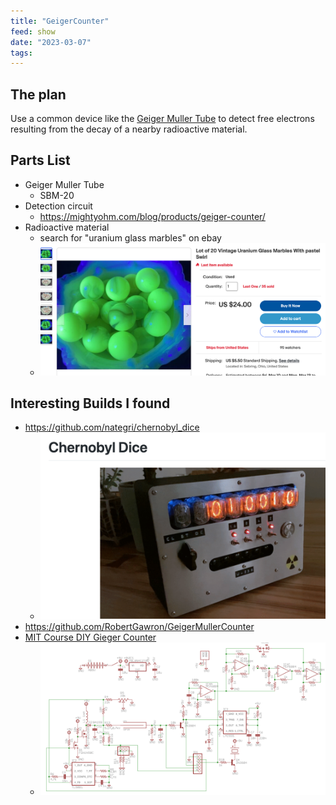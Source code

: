 ```yaml
---
title: "GeigerCounter"
feed: show
date: "2023-03-07"
tags: 
---
```


## The plan

Use a common device like the [Geiger Muller Tube](notes/electrical/sensors/GeigerMullerTube.md) to detect free electrons resulting from the decay of a nearby radioactive material.

## Parts List

- Geiger Muller Tube
	- SBM-20
- Detection circuit
	- https://mightyohm.com/blog/products/geiger-counter/
- Radioactive material
	- search for "uranium glass marbles" on ebay
	- ![300](notes/myprojects/environmental/images/uraniummarblesebay.png)

## Interesting Builds I found

- https://github.com/nategri/chernobyl_dice
	- ![400](notes/myprojects/environmental/images/chernobyldice.png)
- https://github.com/RobertGawron/GeigerMullerCounter
- [MIT Course DIY Gieger Counter](https://ocw.mit.edu/courses/22-s902-do-it-yourself-diy-geiger-counters-january-iap-2015/e5641a1bcb88964d182a11b5437fb1c6_MIT22_S902IAP15_gc_instruct.pdf)
	- ![](notes/myprojects/environmental/images/mit.gieger.circuit.png)